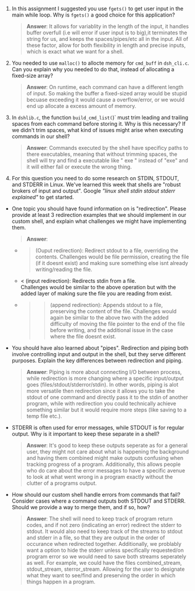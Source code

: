 1. In this assignment I suggested you use `fgets()` to get user input in the main while loop. Why is `fgets()` a good choice for this application?

   > **Answer**: It allows for variablity in the length of the input, it handles buffer overfull (i.e will error if user input is to big),it terminates the string for us, and keeps the spaces/pipes/etc all in the input. All of these factor, allow for both flexibility in length and precise inputs, which is exact what we want for a shell.

2. You needed to use `malloc()` to allocte memory for `cmd_buff` in `dsh_cli.c`. Can you explain why you needed to do that, instead of allocating a fixed-size array?

   > **Answer**: On runtime, each command can have a different length of input. So making the buffer a fixed-sized array would be stupid becuase exceeding it would cause a overflow/error, or we would end up allocate a excess amount of memory.

3. In `dshlib.c`, the function `build_cmd_list(`)` must trim leading and trailing spaces from each command before storing it. Why is this necessary? If we didn't trim spaces, what kind of issues might arise when executing commands in our shell?

   > **Answer**: Commands executed by the shell have specificy paths to there executables, meaning that without trimming spaces, the shell will try and find a executable like " exe " instead of "exe" and it will either fail or execute the wrong thing.

4. For this question you need to do some research on STDIN, STDOUT, and STDERR in Linux. We've learned this week that shells are "robust brokers of input and output". Google _"linux shell stdin stdout stderr explained"_ to get started.

- One topic you should have found information on is "redirection". Please provide at least 3 redirection examples that we should implement in our custom shell, and explain what challenges we might have implementing them.

  > **Answer**:

  - > (Ouput redirection): Redirect stdout to a file, overriding the contents. Challenges would be file permission, creating the file (if it doesnt exist) and making sure something else isnt already writing/reading the file.
  - < (input redirection): Redirects stdin from a file.  
    Challenges would be similar to the above operation but with the added layer of making sure the file you are reading from exist.
  - > > (append redirection): Appends stdout to a file, preserving the content of the file.
    > > Challenges would again be similar to the above two with the added difficulty of moving the file pointer to the end of the file before writing, and the additional issue in the case where the file doesnt exist.

- You should have also learned about "pipes". Redirection and piping both involve controlling input and output in the shell, but they serve different purposes. Explain the key differences between redirection and piping.

  > **Answer**: Piping is more about connecting I/O between process, while redirection is more changing where a specific input/output goes (files/stdout/stderror/stdin). In other words, piping is alot more versatile then redirection since it allows you to take the stdout of one command and directly pass it to the stdin of another program, while with redirection you could technically achieve something similar but it would require more steps (like saving to a temp file etc.).

- STDERR is often used for error messages, while STDOUT is for regular output. Why is it important to keep these separate in a shell?

  > **Answer**: It's good to keep these outputs seperate as for a general user, they might not care about what is happening the background and having them combined might make outputs confusing when tracking progress of a program. Additionally, this allows people who do care about the error messages to have a specific avenue to look at what went wrong in a program exactly without the clutter of a programs output.

- How should our custom shell handle errors from commands that fail? Consider cases where a command outputs both STDOUT and STDERR. Should we provide a way to merge them, and if so, how?

  > **Answer**: The shell will need to keep track of program return codes, and if not zero (indicating an error) redirect the stderr to stdout. It would also need to keep track of the streams to stdout and stderr in a file, so that they are output in the order of occurance when redirected together. Additionally, we problably want a option to hide the stderr unless specifically requested/on program error so we would need to save both streams seperately as well. For example, we could have the files
  > combined_stream, stdout_stream, sterror_stream. Allowing for the user to designate what they want to see/find and preserving the order in which things happen in a program.
